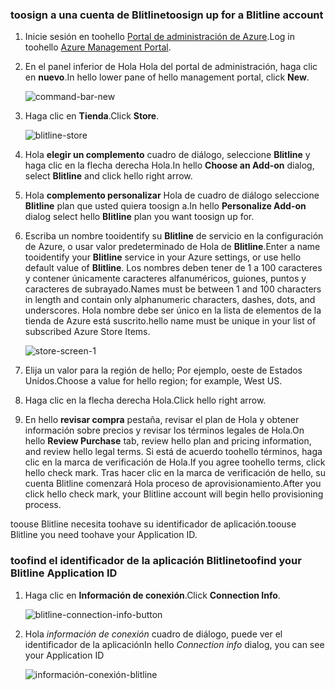 
### <a name="toosign-up-for-a-blitline-account"></a><span data-ttu-id="abe89-101">toosign a una cuenta de Blitline</span><span class="sxs-lookup"><span data-stu-id="abe89-101">toosign up for a Blitline account</span></span>
1. <span data-ttu-id="abe89-102">Inicie sesión en toohello [Portal de administración de Azure](https://manage.windowsazure.com/).</span><span class="sxs-lookup"><span data-stu-id="abe89-102">Log in toohello [Azure Management Portal](https://manage.windowsazure.com/).</span></span>
2. <span data-ttu-id="abe89-103">En el panel inferior de Hola Hola del portal de administración, haga clic en **nuevo**.</span><span class="sxs-lookup"><span data-stu-id="abe89-103">In hello lower pane of hello management portal, click **New**.</span></span>
   
    ![command-bar-new][command-bar-new]
3. <span data-ttu-id="abe89-105">Haga clic en **Tienda**.</span><span class="sxs-lookup"><span data-stu-id="abe89-105">Click **Store**.</span></span>
   
    ![blitline-store][blitline-store]
4. <span data-ttu-id="abe89-107">Hola **elegir un complemento** cuadro de diálogo, seleccione **Blitline** y haga clic en la flecha derecha Hola.</span><span class="sxs-lookup"><span data-stu-id="abe89-107">In hello **Choose an Add-on** dialog, select **Blitline** and click hello right arrow.</span></span>
5. <span data-ttu-id="abe89-108">Hola **complemento personalizar** Hola de cuadro de diálogo seleccione **Blitline** plan que usted quiera toosign a.</span><span class="sxs-lookup"><span data-stu-id="abe89-108">In hello **Personalize Add-on** dialog select hello **Blitline** plan you want toosign up for.</span></span>
6. <span data-ttu-id="abe89-109">Escriba un nombre tooidentify su **Blitline** de servicio en la configuración de Azure, o usar valor predeterminado de Hola de **Blitline**.</span><span class="sxs-lookup"><span data-stu-id="abe89-109">Enter a name tooidentify your **Blitline** service in your Azure settings, or use hello default value of **Blitline**.</span></span> <span data-ttu-id="abe89-110">Los nombres deben tener de 1 a 100 caracteres y contener únicamente caracteres alfanuméricos, guiones, puntos y caracteres de subrayado.</span><span class="sxs-lookup"><span data-stu-id="abe89-110">Names must be between 1 and 100 characters in length and contain only alphanumeric characters, dashes, dots, and underscores.</span></span> <span data-ttu-id="abe89-111">Hola nombre debe ser único en la lista de elementos de la tienda de Azure está suscrito.</span><span class="sxs-lookup"><span data-stu-id="abe89-111">hello name must be unique in your list of subscribed Azure Store Items.</span></span>
   
    ![store-screen-1][store-screen-1]
7. <span data-ttu-id="abe89-113">Elija un valor para la región de hello; Por ejemplo, oeste de Estados Unidos.</span><span class="sxs-lookup"><span data-stu-id="abe89-113">Choose a value for hello region; for example, West US.</span></span> 
8. <span data-ttu-id="abe89-114">Haga clic en la flecha derecha Hola.</span><span class="sxs-lookup"><span data-stu-id="abe89-114">Click hello right arrow.</span></span>
9. <span data-ttu-id="abe89-115">En hello **revisar compra** pestaña, revisar el plan de Hola y obtener información sobre precios y revisar los términos legales de Hola.</span><span class="sxs-lookup"><span data-stu-id="abe89-115">On hello **Review Purchase** tab, review hello plan and pricing information, and review hello legal terms.</span></span> <span data-ttu-id="abe89-116">Si está de acuerdo toohello términos, haga clic en la marca de verificación de Hola.</span><span class="sxs-lookup"><span data-stu-id="abe89-116">If you agree toohello terms, click hello check mark.</span></span> <span data-ttu-id="abe89-117">Tras hacer clic en la marca de verificación de hello, su cuenta Blitline comenzará Hola proceso de aprovisionamiento.</span><span class="sxs-lookup"><span data-stu-id="abe89-117">After you click hello check mark, your Blitline account will begin hello provisioning process.</span></span> 

<span data-ttu-id="abe89-118">toouse Blitline necesita toohave su identificador de aplicación.</span><span class="sxs-lookup"><span data-stu-id="abe89-118">toouse Blitline you need toohave your Application ID.</span></span>

### <a name="toofind-your-blitline-application-id"></a><span data-ttu-id="abe89-119">toofind el identificador de la aplicación Blitline</span><span class="sxs-lookup"><span data-stu-id="abe89-119">toofind your Blitline Application ID</span></span>
1. <span data-ttu-id="abe89-120">Haga clic en **Información de conexión**.</span><span class="sxs-lookup"><span data-stu-id="abe89-120">Click **Connection Info**.</span></span>
   
    ![blitline-connection-info-button][blitline-connection-info-button]
2. <span data-ttu-id="abe89-122">Hola *información de conexión* cuadro de diálogo, puede ver el identificador de la aplicación</span><span class="sxs-lookup"><span data-stu-id="abe89-122">In hello *Connection info* dialog, you can see your Application ID</span></span>
   
    ![información-conexión-blitline][blitline-connection-info]

<!--images-->

[command-bar-new]: ./media/blitline-signup/blitline_bar_new.png
[blitline-store]: ./media/blitline-signup/blitline_offerings_store.png
[store-screen-1]: ./media/blitline-signup/blitline_purchase.jpg
[blitline-connection-info-button]: ./media/blitline-signup/blitline_connection_info_button.png
[blitline-connection-info]: ./media/blitline-signup/blitline_connection_info_screen.jpg

